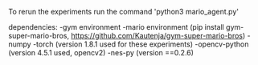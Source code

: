To rerun the experiments run the command 'python3 mario_agent.py'

dependencies:
-gym environment 
-mario environment (pip install gym-super-mario-bros, https://github.com/Kautenja/gym-super-mario-bros)
-numpy
-torch (version 1.8.1 used for these experiments)
-opencv-python (version 4.5.1 used, opencv2)
-nes-py (version ==0.2.6)
